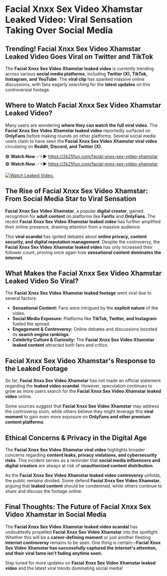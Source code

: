 # Facial Xnxx Sex Video Xhamstar Leaked Video: Viral Sensation Taking Over Social Media

## **Trending! Facial Xnxx Sex Video Xhamstar Leaked Video Goes Viral on Twitter and TikTok**
The **Facial Xnxx Sex Video Xhamstar leaked video** is currently trending across various **social media platforms**, including **Twitter (X), TikTok, Instagram, and YouTube**. The **viral clip** has sparked massive online discussions, with fans eagerly searching for the **latest updates** on this controversial footage.

## **Where to Watch Facial Xnxx Sex Video Xhamstar Leaked Video?**
Many users are wondering **where they can watch the full viral video**. The **Facial Xnxx Sex Video Xhamstar leaked video** reportedly surfaced on **OnlyFans** before making rounds on other platforms. Several social media users claim to have seen the **Facial Xnxx Sex Video Xhamstar viral video** circulating on **Reddit, Discord, and Twitter (X).**

🟢 **Watch Now** ✅=► https://2k25fun.com/facial-xnxx-sex-video-xhamstar  
🟢 **Watch Now** ✅=► https://2k25fun.com/facial-xnxx-sex-video-xhamstar  

[![Watch Leaked Video.](https://miro.medium.com/v2/resize:fit:828/format:webp/1*cilzJN44JGOrTw9NJCrNHA.gif "Watch Leaked Video")](https://2k25fun.com/facial-xnxx-sex-video-xhamstar)

## **The Rise of Facial Xnxx Sex Video Xhamstar: From Social Media Star to Viral Sensation**
**Facial Xnxx Sex Video Xhamstar**, a popular **digital creator**, gained recognition for **adult content** on platforms like **Fanfix** and **OnlyFans**. The recent **Facial Xnxx Sex Video Xhamstar leaked video** has further amplified their online presence, drawing attention from a massive audience.

This **viral scandal** has ignited debates about **online privacy, content security, and digital reputation management**. Despite the controversy, the **Facial Xnxx Sex Video Xhamstar leaked video** has only increased their follower count, proving once again how **sensational content dominates the internet**.

## **What Makes the Facial Xnxx Sex Video Xhamstar Leaked Video So Viral?**
The **Facial Xnxx Sex Video Xhamstar leaked footage** went viral due to several factors:
- **Sensational Content:** Fans were intrigued by the **explicit nature** of the video.
- **Social Media Exposure:** Platforms like **TikTok, Twitter, and Instagram** fueled the spread.
- **Engagement & Controversy:** Online debates and discussions boosted its **search engine rankings**.
- **Celebrity Culture & Curiosity:** The **Facial Xnxx Sex Video Xhamstar leaked content** attracted both fans and critics.

## **Facial Xnxx Sex Video Xhamstar's Response to the Leaked Footage**
So far, **Facial Xnxx Sex Video Xhamstar** has not made an official statement regarding the **leaked video scandal**. However, speculation continues to grow as more users search for the **Facial Xnxx Sex Video Xhamstar leaked video** online.

Some sources suggest that **Facial Xnxx Sex Video Xhamstar** may address the controversy soon, while others believe they might leverage this **viral moment** to gain even more exposure on **OnlyFans and other premium content platforms**.

## **Ethical Concerns & Privacy in the Digital Age**
The **Facial Xnxx Sex Video Xhamstar viral video** highlights broader concerns regarding **content leaks, privacy violations, and cybersecurity risks**. This incident serves as a reminder that **social media influencers and digital creators** are always at risk of **unauthorized content distribution**.

As the **Facial Xnxx Sex Video Xhamstar leaked video controversy** unfolds, the public remains divided. Some defend **Facial Xnxx Sex Video Xhamstar**, arguing that **leaked content** should be condemned, while others continue to share and discuss the footage online.

## **Final Thoughts: The Future of Facial Xnxx Sex Video Xhamstar in Social Media**
The **Facial Xnxx Sex Video Xhamstar leaked video scandal** has undoubtedly propelled **Facial Xnxx Sex Video Xhamstar** into the spotlight. Whether this will be a **career-defining moment** or just another fleeting **internet controversy** remains to be seen. One thing is certain—**Facial Xnxx Sex Video Xhamstar has successfully captured the internet's attention, and their viral fame isn't fading anytime soon.**

Stay tuned for more updates on **Facial Xnxx Sex Video Xhamstar leaked video** and the latest viral trends dominating social media!